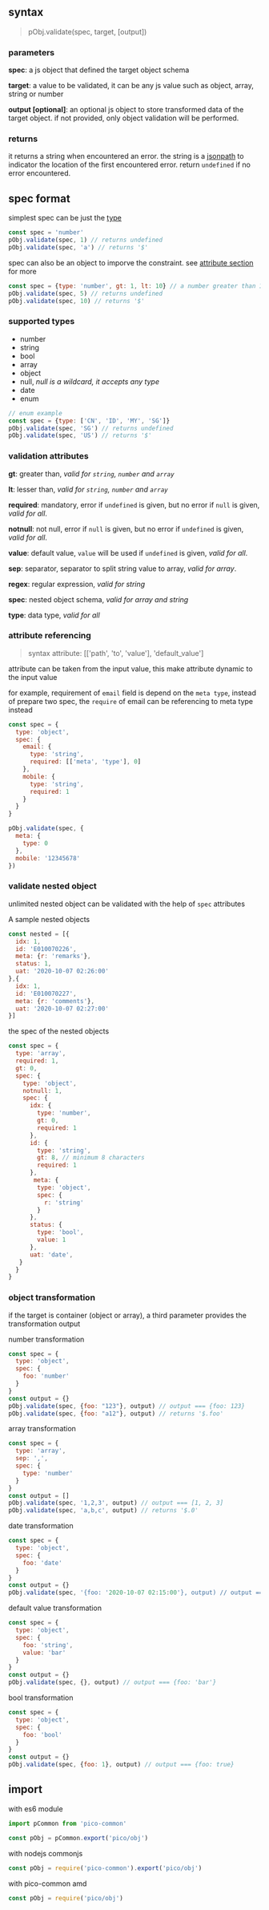 ## syntax
> pObj.validate(spec, target, [output])

### parameters
__spec__: a js object that defined the target object schema

__target__: a value to be validated, it can be any js value such as object, array, string or number

__output [optional]__: an optional js object to store transformed data of the target object. if not provided, only object validation will be performed.

### returns
it returns a string when encountered an error. the string is a [jsonpath](https://www.baeldung.com/guide-to-jayway-jsonpath) to indicator the location of
the first encountered error. return `undefined` if no error encountered.

## spec format
simplest spec can be just the [type](#supported-types)
```js
const spec = 'number'
pObj.validate(spec, 1) // returns undefined
pObj.validate(spec, 'a') // returns '$'
```

spec can also be an object to imporve the constraint. see [attribute section](#validation-attributes) for more
```js
const spec = {type: 'number', gt: 1, lt: 10} // a number greater than 1 and lesser than 10
pObj.validate(spec, 5) // returns undefined
pObj.validate(spec, 10) // returns '$'
```

### supported types
- number
- string
- bool
- array
- object
- null, _null is a wildcard, it accepts any type_
- date
- enum

```js
// enum example
const spec = {type: ['CN', 'ID', 'MY', 'SG']}
pObj.validate(spec, 'SG') // returns undefined
pObj.validate(spec, 'US') // returns '$'
```

### validation attributes
__gt__: greater than, _valid for `string`, `number` and `array`_

__lt__: lesser than, _valid for `string`, `number` and `array`_

__required__: mandatory, error if `undefined` is given, but no error if `null` is given, _valid for all_. 

__notnull__: not null, error if `null` is given, but no error if `undefined` is given, _valid for all_. 

__value__: default value, `value` will be used if `undefined` is given, _valid for all_. 

__sep__: separator, separator to split string value to array, _valid for array_. 

__regex__: regular expression, _valid for string_

__spec__: nested object schema, _valid for array and string_

__type__: data type, _valid for all_

### attribute referencing
> syntax attribute: [['path', 'to', 'value'], 'default_value']

attribute can be taken from the input value, this make attribute dynamic to the input value

for example, requirement of `email` field is depend on the `meta type`, instead of prepare two spec, the `require` of email can be referencing to meta type instead
```js
const spec = {
  type: 'object',
  spec: {
    email: {
      type: 'string',
      required: [['meta', 'type'], 0]
    },
    mobile: {
      type: 'string',
      required: 1
    }
  }
}

pObj.validate(spec, {
  meta: {
    type: 0
  },
  mobile: '12345678'
})
```

### validate nested object
unlimited nested object can be validated with the help of `spec` attributes

A sample nested objects
```js
const nested = [{
  idx: 1,
  id: 'E010070226',
  meta: {r: 'remarks'},
  status: 1,
  uat: '2020-10-07 02:26:00'
},{
  idx: 1,
  id: 'E010070227',
  meta: {r: 'comments'},
  uat: '2020-10-07 02:27:00'
}]
```

the spec of the nested objects
```js
const spec = {
  type: 'array',
  required: 1,
  gt: 0,
  spec: {
    type: 'object',
    notnull: 1,
    spec: {
      idx: {
        type: 'number',
        gt: 0,
        required: 1
      },
      id: {
        type: 'string',
        gt: 8, // minimum 8 characters
        required: 1
      },
       meta: {
        type: 'object',
        spec: {
          r: 'string'
        }
      },
      status: {
        type: 'bool',
        value: 1
      },
      uat: 'date',
   }
  }
}
```
### object transformation
if the target is container (object or array), a third parameter provides the transformation output

number transformation
```js
const spec = {
  type: 'object',
  spec: {
    foo: 'number'
  }
}
const output = {}
pObj.validate(spec, {foo: "123"}, output) // output === {foo: 123}
pObj.validate(spec, {foo: "a12"}, output) // returns '$.foo'
```

array transformation
```js
const spec = {
  type: 'array',
  sep: ',',
  spec: {
    type: 'number'
  }
}
const output = []
pObj.validate(spec, '1,2,3', output) // output === [1, 2, 3]
pObj.validate(spec, 'a,b,c', output) // returns '$.0'
```

date transformation
```js
const spec = {
  type: 'object',
  spec: {
    foo: 'date'
  }
}
const output = {}
pObj.validate(spec, '{foo: '2020-10-07 02:15:00'}, output) // output === {foo: [Date Object]}
```

default value transformation
```js
const spec = {
  type: 'object',
  spec: {
    foo: 'string',
    value: 'bar'
  }
}
const output = {}
pObj.validate(spec, {}, output) // output === {foo: 'bar'}
```

bool transformation
```js
const spec = {
  type: 'object',
  spec: {
    foo: 'bool'
  }
}
const output = {}
pObj.validate(spec, {foo: 1}, output) // output === {foo: true}
```

## import

with es6 module

```js
import pCommon from 'pico-common'

const pObj = pCommon.export('pico/obj')
```

with nodejs commonjs

```js
const pObj = require('pico-common').export('pico/obj')
```

with pico-common amd

```js
const pObj = require('pico/obj')
```
